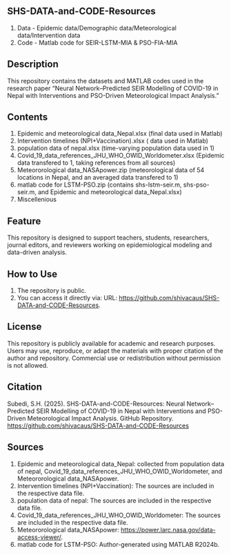 ## SHS-DATA-and-CODE-Resources
1. Data - Epidemic data/Demographic data/Meteorological data/Intervention data
2. Code - Matlab code for SEIR-LSTM-MIA & PSO-FIA-MIA
   
## Description
This repository contains the datasets and MATLAB codes used in the research paper
“Neural Network–Predicted SEIR Modelling of COVID-19 in Nepal with Interventions and PSO-Driven Meteorological Impact Analysis.”

## Contents
1. Epidemic and meteorological data_Nepal.xlsx (final data used in Matlab)
2. Intervention timelines (NPI+Vaccination).xlsx ( data used in Matlab)
3. population data of nepal.xlsx (time-varying population data used in 1)
4. Covid_19_data_references_JHU_WHO_OWID_Worldometer.xlsx (Epidemic data transfered to 1, taking references from all sources)
5. Meteororological data_NASApower.zip (meteorological data of 54 locations in Nepal, and an averaged data transfered to 1)
6. matlab code for LSTM-PSO.zip (contains shs-lstm-seir.m, shs-pso-seir.m, and Epidemic and meteorological data_Nepal.xlsx)
7. Miscellenious 
## Feature
This repository is designed to support teachers, students, researchers, journal editors, and reviewers working on epidemiological modeling
and data-driven analysis.

## How to Use
1. The repository is public.
2. You can access it directly via: URL: https://github.com/shivacaus/SHS-DATA-and-CODE-Resources.

## License
This repository is publicly available for academic and research purposes.
Users may use, reproduce, or adapt the materials with proper citation of the author and repository.
Commercial use or redistribution without permission is not allowed.

## Citation
Subedi, S.H. (2025). SHS-DATA-and-CODE-Resources: Neural Network–Predicted SEIR Modelling of COVID-19 in Nepal with Interventions and PSO-Driven Meteorological Impact Analysis. GitHub Repository.
https://github.com/shivacaus/SHS-DATA-and-CODE-Resources

## Sources
1. Epidemic and meteorological data_Nepal: collected from population data of nepal, Covid_19_data_references_JHU_WHO_OWID_Worldometer, and Meteororological
                                           data_NASApower.
3. Intervention timelines (NPI+Vaccination): The sources are included in the respective data file.
4. population data of nepal: The sources are included in the respective data file.
5. Covid_19_data_references_JHU_WHO_OWID_Worldometer: The sources are included in the respective data file.
6. Meteororological data_NASApower: https://power.larc.nasa.gov/data-access-viewer/.
7. matlab code for LSTM-PSO: Author-generated using MATLAB R2024b.
   
      
